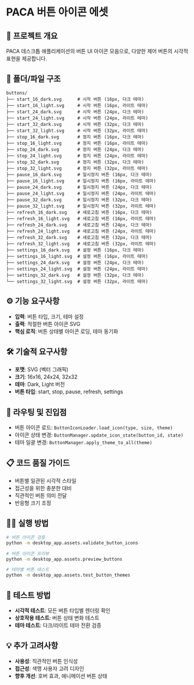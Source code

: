 # PACA 버튼 아이콘 에셋

## 🎯 프로젝트 개요
PACA 데스크톱 애플리케이션의 버튼 UI 아이콘 모음으로, 다양한 제어 버튼의 시각적 표현을 제공합니다.

## 📁 폴더/파일 구조
```
buttons/
├── start_16_dark.svg      # 시작 버튼 (16px, 다크 테마)
├── start_16_light.svg     # 시작 버튼 (16px, 라이트 테마)
├── start_24_dark.svg      # 시작 버튼 (24px, 다크 테마)
├── start_24_light.svg     # 시작 버튼 (24px, 라이트 테마)
├── start_32_dark.svg      # 시작 버튼 (32px, 다크 테마)
├── start_32_light.svg     # 시작 버튼 (32px, 라이트 테마)
├── stop_16_dark.svg       # 정지 버튼 (16px, 다크 테마)
├── stop_16_light.svg      # 정지 버튼 (16px, 라이트 테마)
├── stop_24_dark.svg       # 정지 버튼 (24px, 다크 테마)
├── stop_24_light.svg      # 정지 버튼 (24px, 라이트 테마)
├── stop_32_dark.svg       # 정지 버튼 (32px, 다크 테마)
├── stop_32_light.svg      # 정지 버튼 (32px, 라이트 테마)
├── pause_16_dark.svg      # 일시정지 버튼 (16px, 다크 테마)
├── pause_16_light.svg     # 일시정지 버튼 (16px, 라이트 테마)
├── pause_24_dark.svg      # 일시정지 버튼 (24px, 다크 테마)
├── pause_24_light.svg     # 일시정지 버튼 (24px, 라이트 테마)
├── pause_32_dark.svg      # 일시정지 버튼 (32px, 다크 테마)
├── pause_32_light.svg     # 일시정지 버튼 (32px, 라이트 테마)
├── refresh_16_dark.svg    # 새로고침 버튼 (16px, 다크 테마)
├── refresh_16_light.svg   # 새로고침 버튼 (16px, 라이트 테마)
├── refresh_24_dark.svg    # 새로고침 버튼 (24px, 다크 테마)
├── refresh_24_light.svg   # 새로고침 버튼 (24px, 라이트 테마)
├── refresh_32_dark.svg    # 새로고침 버튼 (32px, 다크 테마)
├── refresh_32_light.svg   # 새로고침 버튼 (32px, 라이트 테마)
├── settings_16_dark.svg   # 설정 버튼 (16px, 다크 테마)
├── settings_16_light.svg  # 설정 버튼 (16px, 라이트 테마)
├── settings_24_dark.svg   # 설정 버튼 (24px, 다크 테마)
├── settings_24_light.svg  # 설정 버튼 (24px, 라이트 테마)
├── settings_32_dark.svg   # 설정 버튼 (32px, 다크 테마)
└── settings_32_light.svg  # 설정 버튼 (32px, 라이트 테마)
```

## ⚙️ 기능 요구사항
- **입력**: 버튼 타입, 크기, 테마 설정
- **출력**: 적절한 버튼 아이콘 SVG
- **핵심 로직**: 버튼 상태별 아이콘 로딩, 테마 동기화

## 🛠️ 기술적 요구사항
- **포맷**: SVG (벡터 그래픽)
- **크기**: 16x16, 24x24, 32x32
- **테마**: Dark, Light 버전
- **버튼 타입**: start, stop, pause, refresh, settings

## 🚀 라우팅 및 진입점
- 버튼 아이콘 로드: `ButtonIconLoader.load_icon(type, size, theme)`
- 아이콘 상태 변경: `ButtonManager.update_icon_state(button_id, state)`
- 테마 일괄 변경: `ButtonManager.apply_theme_to_all(theme)`

## 📋 코드 품질 가이드
- 버튼별 일관된 시각적 스타일
- 접근성을 위한 충분한 대비
- 직관적인 버튼 의미 전달
- 반응형 크기 조정

## 🏃‍♂️ 실행 방법
```bash
# 버튼 아이콘 검증
python -m desktop_app.assets.validate_button_icons

# 버튼 아이콘 프리뷰
python -m desktop_app.assets.preview_buttons

# 테마별 버튼 테스트
python -m desktop_app.assets.test_button_themes
```

## 🧪 테스트 방법
- **시각적 테스트**: 모든 버튼 타입별 렌더링 확인
- **상호작용 테스트**: 버튼 상태 변화 테스트
- **테마 테스트**: 다크/라이트 테마 전환 검증

## 💡 추가 고려사항
- **사용성**: 직관적인 버튼 인식성
- **접근성**: 색맹 사용자 고려 디자인
- **향후 개선**: 호버 효과, 애니메이션 버튼 상태